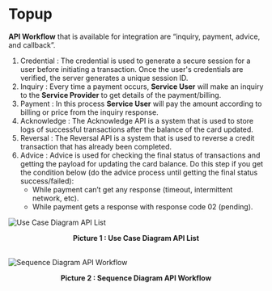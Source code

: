 # Topup
**API Workflow** that is available for integration are “inquiry, payment, advice, and callback”.

1. Credential : The credential is used to generate a secure session for a user before initiating a transaction. Once the user's credentials are verified, the server generates a unique session ID.
2. Inquiry : Every time a payment occurs, **Service User** will make an inquiry to the **Service Provider** to get details of the payment/billing.
3. Payment : In this process **Service User** will pay the amount according to billing or price from the inquiry response.
4. Acknowledge : The Acknowledge API is a system that is used to store logs of successful transactions after the balance of the card updated.
5. Reversal : The Reversal API is a system that is used to reverse a credit transaction that has already been completed.
6. Advice : Advice is used for checking the final status of transactions and getting the payload for updating the card balance. Do this step if you get the condition below (do the advice process until getting the final status success/failed):
	- While payment can’t get any response (timeout, intermittent network, etc).
	- While payment gets a response with response code 02 (pending).

![Use Case Diagram API List](https://drive.google.com/uc?id=1tpgxVYGn07LgEDmYFrUhwkIrega66BYS "Use Case Diagram API List")
	<center>**Picture 1 : Use Case Diagram API List**</center>
	<br>

![Sequence Diagram API Workflow](https://drive.google.com/uc?id=1OnUee0gIJixN0PgPUnHHU1NUjBGsigHn "Sequence Diagram API Workflow")
	<center>**Picture 2 : Sequence Diagram API Workflow**</center>
	<br>